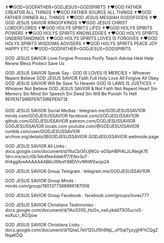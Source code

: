 ✝️❤️GOD=GODFATHER+GODJESUS+GODSPIRITS
✝️❤️GOD FATHER CREATOR ALL THINGS
✝️❤️GOD FATHER SOURCE ALL THINGS
✝️❤️GOD FATHER OWNER ALL THINGS
✝️❤️GOD JESUS MESSIAH GODOFGODS
✝️❤️GOD JESUS SAVIOR KINGOFKINGS
✝️❤️GOD JESUS CHRIST LORDOFLORDS
✝️❤️GOD HOLYS SPIRITS LIFES
✝️❤️GOD HOLYS SPIRITS POWERS
✝️❤️GOD HOLYS SPIRITS KNOWLEDGES
✝️❤️GOD HOLYS SPIRITS UNDERSTANDINGS
✝️❤️GOD HOLYS SPIRITS LOVES IS FORGIVES
✝️❤️GOD HOLYS SPIRITS WISDOMS ADVISERS
✝️❤️GOD HOLYS SPIRITS PEACE JOY HAPPY ETC
✝️❤️GOD=GODFATHER+GODJESUS+GODSPIRITS

GOD JESUS SAVIOR Love Forgive Process Purify Teach Advise Heal Help Renew Bless Protect Save Us

GOD JESUS SAVIOR Speak Say :
GOD IS LOVES IS MERCIES = Whoever Repent Believe GOD JESUS SAVIOR Faith Full Holy Love All Forgive All Obey GOD JESUS SAVIOR Will Be Save To Heaven
GOD IS LAWS IS JUSTICES = Whoever Not Believe GOD JESUS SAVIOR & Not Faith Not Repent Heart Sin Memory Sin Mind Sin Speech Sin Deed Sin Will Be Punish To Hell
REPENTS❗REPENTS❗REPENTS❗

GOD JESUS SAVIOR Social Medias :
telegram.me/GODJESUSSAV1OR
minds.com/GODJESUSSAVIOR
facebook.com/GODJESUSSAV1OR
github.com/GODJESUSSAVIOR
patreon.com/GODJESUSSAVIOR
GODJESUSSAVIOR.locals.com
youtube.com/@GODJESUSSAVIOR
rumble.com/user/GODJESUSSAVIOR
archive.org/details/@GODJESUSSAVIOR
GODJESUSSAVIOR.webnode.page

GOD JESUS SAVIOR All Links :
docs.google.com/document/d/1IIuCbOEUjNOz-xG5pHBPiALzLiNegk7E
1drv.ms/w/c/0b7eb4fee4deb1f7/Efex3uT-tH4ggAveAAAAAAABklJWboY88DVtvWhWSwzp2A

GOD JESUS SAVIOR Group Telegram :
telegram.me/GODJESUSSAV1OR

GOD JESUS SAVIOR Group Minds :
minds.com/group/1801377388966187008

GOD JESUS SAVIOR Group Facebook :
facebook.com/groups/loves777

GOD JESUS SAVIOR Christians Testimonies :
docs.google.com/document/d/1Ao3200_HzGo_naiLykdd73O5ucixS-eoXuLr_RO2jow

GOD JESUS SAVIOR Christians Links :
docs.google.com/document/d/1QiwL7eV12OJI5h9NjL_xP5qI7yzyjjHFhCQgZNqaKDQ
